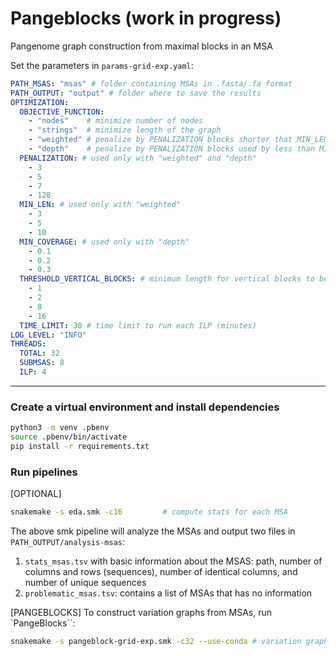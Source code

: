 # Pangeblocks (work in progress)
Pangenome graph construction from maximal blocks in an MSA 

Set the parameters in `params-grid-exp.yaml`:
```yaml
PATH_MSAS: "msas" # folder containing MSAs in .fasta/.fa format
PATH_OUTPUT: "output" # folder where to save the results
OPTIMIZATION:
  OBJECTIVE_FUNCTION:
    - "nodes"    # minimize number of nodes 
    - "strings"  # minimize length of the graph
    - "weighted" # penalize by PENALIZATION blocks shorter that MIN_LEN (other blocks cost=1)
    - "depth"    # penalize by PENALIZATION blocks used by less than MIN_COVERAGE (other blocks cost=1)
  PENALIZATION: # used only with "weighted" and "depth"
    - 3
    - 5
    - 7 
    - 128
  MIN_LEN: # used only with "weighted"
    - 3
    - 5
    - 10   
  MIN_COVERAGE: # used only with "depth"
    - 0.1
    - 0.2
    - 0.3
  THRESHOLD_VERTICAL_BLOCKS: # minimum length for vertical blocks to be fixed in the optimal solution
    - 1
    - 2
    - 8
    - 16
  TIME_LIMIT: 30 # time limit to run each ILP (minutes)
LOG_LEVEL: "INFO"
THREADS: 
  TOTAL: 32
  SUBMSAS: 8
  ILP: 4
```
___

### Create a virtual environment and install dependencies
```bash
python3 -m venv .pbenv
source .pbenv/bin/activate
pip install -r requirements.txt
```

### Run pipelines
[OPTIONAL]
```bash
snakemake -s eda.smk -c16         # compute stats for each MSA
```
The above smk pipeline will analyze the MSAs and output two files in `PATH_OUTPUT/analysis-msas`:
1. `stats_msas.tsv` with basic information about the MSAS: path, number of columns and rows (sequences), number of identical columns, and number of unique sequences
2. `problematic_msas.tsv`: contains a list of MSAs that has no information

[PANGEBLOCKS]
To construct variation graphs from MSAs, run `PangeBlocks``:
```bash
snakemake -s pangeblock-grid-exp.smk -c32 --use-conda # variation graph as GFA
```